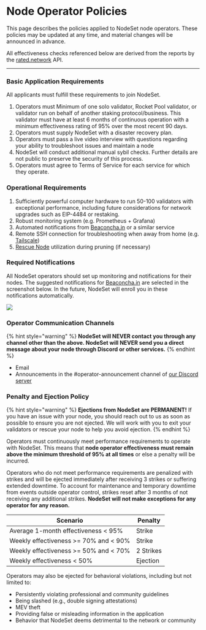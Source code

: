 # Node Operator Policies

This page describes the policies applied to NodeSet node operators. These policies may be updated at any time, and material changes will be announced in advance.

All effectiveness checks referenced below are derived from the reports by the [rated.network](http://rated.network) API.

***

### Basic Application Requirements

All applicants must fulfill these requirements to join NodeSet.

1. Operators must Minimum of one solo validator, Rocket Pool validator, or validator run on behalf of another staking protocol/business. This validator must have at least 6 months of continuous operation with a minimum effectiveness rating of 95% over the most recent 90 days.
2. Operators must supply NodeSet with a disaster recovery plan.
3. Operators must pass a live video interview with questions regarding your ability to troubleshoot issues and maintain a node
4. NodeSet will conduct additional manual sybil checks. Further details are not public to preserve the security of this process.
5. Operators must agree to Terms of Service for each service for which they operate.

### Operational Requirements

1. Sufficiently powerful computer hardware to run 50-100 validators with exceptional performance, including future considerations for network upgrades such as EIP-4484 or restaking.
2. Robust monitoring system (e.g. Prometheus + Grafana)
3. Automated notifications from [Beaconcha.in](https://beaconcha.in) or a similar service
4. Remote SSH connection for troubleshooting when away from home (e.g. [Tailscale](https://tailscale.com/))
5. [Rescue Node](https://rescuenode.com/) utilization during pruning (if necessary)

### Required Notifications

All NodeSet operators should set up monitoring and notifications for their nodes. The suggested notifications for [Beaconcha.in](https://beaconcha.in) are selected in the screenshot below. In the future, NodeSet will enroll you in these notifications automatically.

![](https://lh4.googleusercontent.com/\_kLOVnZ8rOn\_UF1V4frgEpLF2dS-6wyYzyHxAhN6J61tppP-oxUzbxLHVNyMKgkXKAAjwjoC\_egmCsnJzvzpBv19gyGGhuYT8M\_XVpAlAjF5e7VirK6TGaONVN-XDqWKuhHP-T4GVDPpGJMfJq2qDsQ)

### Operator Communication Channels

{% hint style="warning" %}
**NodeSet will NEVER contact you through any channel other than the above. NodeSet will NEVER send you a direct message about your node through Discord or other services.**
{% endhint %}

* Email&#x20;
* Announcements in the #operator-announcement channel of [our Discord server](https://discord.gg/dNshadxVkg)

### Penalty and Ejection Policy

{% hint style="warning" %}
**Ejections from NodeSet are PERMANENT!** If you have an issue with your node, you should reach out to us as soon as possible to ensure you are not ejected. We will work with you to exit your validators or rescue your node to help you avoid ejection.
{% endhint %}

Operators must continuously meet performance requirements to operate with NodeSet. This means that **node operator effectiveness must remain above the minimum threshold of 95% at all times** or else a penalty will be incurred.

Operators who do not meet performance requirements are penalized with strikes and will be ejected immediately after receiving 3 strikes or suffering extended downtime. To account for maintenance and temporary downtime from events outside operator control, strikes reset after 3 months of not receiving any additional strikes. **NodeSet will not make exceptions for any operator for any reason.**

| **Scenario**                          | **Penalty** |
| ------------------------------------- | ----------- |
| Average 1-month effectiveness < 95%   | Strike      |
| Weekly effectiveness >= 70% and < 90% | Strike      |
| Weekly effectiveness >= 50% and < 70% | 2 Strikes   |
| Weekly effectiveness < 50%            | Ejection    |

Operators may also be ejected for behavioral violations, including but not limited to:

* Persistently violating professional and community guidelines
* Being slashed (e.g., double signing attestations)
* MEV theft
* Providing false or misleading information in the application
* Behavior that NodeSet deems detrimental to the network or community
